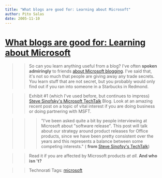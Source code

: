 ```yaml
---
title: "What blogs are good for: Learning about Microsoft"
author: Pito Salas
date: 2005-11-10
---
```

# [What blogs are good for: Learning about Microsoft](None)



>>

>> So can you learn anything useful from a blog? I've often **spoken
admiringly** to friends [about Microsoft
blogging](<http://scobleizer.wordpress.com/>). I've said that, it's not so
much that people are giving away any trade secrets. You learn stuff that are
not secret, but you probably would only find out if you ran into someone in a
Starbucks in Redmond.

>>

>> Exhibit #1 (which I've used before, but continues to impress) [Steve
Sinofsky's Microsoft TechTalk](<http://blogs.msdn.com/techtalk/default.aspx>)
Blog. Look at an amazing recent post on a topic of vital interest if you are
doing business or doing partnering with MSFT.

>>

>>> "I've been asked quite a bit by people interviewing at Microsoft about
"software release". This post will talk about our strategy around product
releases for Office products, since we have been pretty consistent over the
years and this represents a balance between some competing interests." (
**from** [Steve Sinofsy's
TechTalk](<http://blogs.msdn.com/techtalk/archive/2005/11/03/488850.aspx>))

>>

>> Read it if you are affected by Microsoft products _at all._ **And who isn
't?**

>>

>> Technorati Tags: [microsoft](<http://www.technorati.com/tag/microsoft>)


